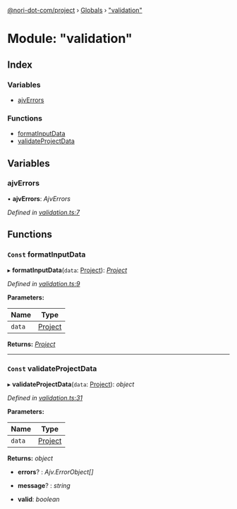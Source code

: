 [@nori-dot-com/project](../README.md) › [Globals](../globals.md) › ["validation"](_validation_.md)

# Module: "validation"

## Index

### Variables

* [ajvErrors](_validation_.md#ajverrors)

### Functions

* [formatInputData](_validation_.md#const-formatinputdata)
* [validateProjectData](_validation_.md#const-validateprojectdata)

## Variables

###  ajvErrors

• **ajvErrors**: *AjvErrors*

*Defined in [validation.ts:7](https://github.com/nori-dot-eco/nori-dot-com/blob/078c656/packages/project/src/validation.ts#L7)*

## Functions

### `Const` formatInputData

▸ **formatInputData**(`data`: [Project](../interfaces/_specification_.project.md)): *[Project](../interfaces/_specification_.project.md)*

*Defined in [validation.ts:9](https://github.com/nori-dot-eco/nori-dot-com/blob/078c656/packages/project/src/validation.ts#L9)*

**Parameters:**

Name | Type |
------ | ------ |
`data` | [Project](../interfaces/_specification_.project.md) |

**Returns:** *[Project](../interfaces/_specification_.project.md)*

___

### `Const` validateProjectData

▸ **validateProjectData**(`data`: [Project](../interfaces/_specification_.project.md)): *object*

*Defined in [validation.ts:31](https://github.com/nori-dot-eco/nori-dot-com/blob/078c656/packages/project/src/validation.ts#L31)*

**Parameters:**

Name | Type |
------ | ------ |
`data` | [Project](../interfaces/_specification_.project.md) |

**Returns:** *object*

* **errors**? : *Ajv.ErrorObject[]*

* **message**? : *string*

* **valid**: *boolean*

